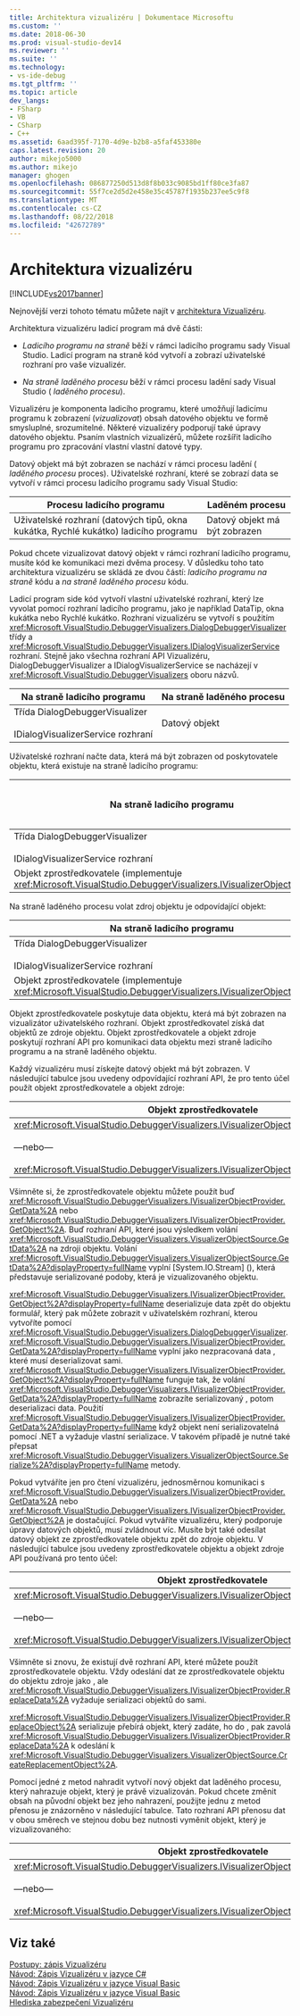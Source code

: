 ```yaml
---
title: Architektura vizualizéru | Dokumentace Microsoftu
ms.custom: ''
ms.date: 2018-06-30
ms.prod: visual-studio-dev14
ms.reviewer: ''
ms.suite: ''
ms.technology:
- vs-ide-debug
ms.tgt_pltfrm: ''
ms.topic: article
dev_langs:
- FSharp
- VB
- CSharp
- C++
ms.assetid: 6aad395f-7170-4d9e-b2b8-a5faf453380e
caps.latest.revision: 20
author: mikejo5000
ms.author: mikejo
manager: ghogen
ms.openlocfilehash: 086877250d513d8f8b033c9085bd1ff80ce3fa87
ms.sourcegitcommit: 55f7ce2d5d2e458e35c45787f1935b237ee5c9f8
ms.translationtype: MT
ms.contentlocale: cs-CZ
ms.lasthandoff: 08/22/2018
ms.locfileid: "42672789"
---
```

# <a name="visualizer-architecture"></a>Architektura vizualizéru
[!INCLUDE[vs2017banner](../includes/vs2017banner.md)]

Nejnovější verzi tohoto tématu můžete najít v [architektura Vizualizéru](https://docs.microsoft.com/visualstudio/debugger/visualizer-architecture).  
  
Architektura vizualizéru ladicí program má dvě části:  
  
-   *Ladicího programu na straně* běží v rámci ladicího programu sady Visual Studio. Ladicí program na straně kód vytvoří a zobrazí uživatelské rozhraní pro vaše vizualizér.  
  
-   *Na straně laděného procesu* běží v rámci procesu ladění sady Visual Studio ( *laděného procesu*).  
  
 Vizualizéru je komponenta ladicího programu, které umožňují ladicímu programu k zobrazení (*vizualizovat*) obsah datového objektu ve formě smysluplné, srozumitelné. Některé vizualizéry podporují také úpravy datového objektu. Psaním vlastních vizualizérů, můžete rozšířit ladicího programu pro zpracování vlastní vlastní datové typy.  
  
 Datový objekt má být zobrazen se nachází v rámci procesu ladění ( *laděného procesu* proces). Uživatelské rozhraní, které se zobrazí data se vytvoří v rámci procesu ladicího programu sady Visual Studio:  
  
|Procesu ladicího programu|Laděném procesu|  
|----------------------|----------------------|  
|Uživatelské rozhraní (datových tipů, okna kukátka, Rychlé kukátko) ladicího programu|Datový objekt má být zobrazen|  
  
 Pokud chcete vizualizovat datový objekt v rámci rozhraní ladicího programu, musíte kód ke komunikaci mezi dvěma procesy. V důsledku toho tato architektura vizualizéru se skládá ze dvou částí: *ladicího programu na straně* kódu a *na straně laděného procesu* kódu.  
  
 Ladicí program side kód vytvoří vlastní uživatelské rozhraní, který lze vyvolat pomocí rozhraní ladicího programu, jako je například DataTip, okna kukátka nebo Rychlé kukátko. Rozhraní vizualizéru se vytvoří s použitím <xref:Microsoft.VisualStudio.DebuggerVisualizers.DialogDebuggerVisualizer> třídy a <xref:Microsoft.VisualStudio.DebuggerVisualizers.IDialogVisualizerService> rozhraní. Stejně jako všechna rozhraní API Vizualizéru, DialogDebuggerVisualizer a IDialogVisualizerService se nacházejí v <xref:Microsoft.VisualStudio.DebuggerVisualizers> oboru názvů.  
  
|Na straně ladicího programu|Na straně laděného procesu|  
|-------------------|-------------------|  
|Třída DialogDebuggerVisualizer<br /><br /> IDialogVisualizerService rozhraní|Datový objekt|  
  
 Uživatelské rozhraní načte data, která má být zobrazen od poskytovatele objektu, která existuje na straně ladicího programu:  
  
|Na straně ladicího programu|Na straně laděného procesu|  
|-------------------|-------------------|  
|Třída DialogDebuggerVisualizer<br /><br /> IDialogVisualizerService rozhraní|Datový objekt|  
|Objekt zprostředkovatele (implementuje <xref:Microsoft.VisualStudio.DebuggerVisualizers.IVisualizerObjectProvider>)||  
  
 Na straně laděného procesu volat zdroj objektu je odpovídající objekt:  
  
|Na straně ladicího programu|Na straně laděného procesu|  
|-------------------|-------------------|  
|Třída DialogDebuggerVisualizer<br /><br /> IDialogVisualizerService rozhraní|Datový objekt|  
|Objekt zprostředkovatele (implementuje <xref:Microsoft.VisualStudio.DebuggerVisualizers.IVisualizerObjectProvider>)|Objekt zdroje (odvozený od <xref:Microsoft.VisualStudio.DebuggerVisualizers.VisualizerObjectSource>)|  
  
 Objekt zprostředkovatele poskytuje data objektu, která má být zobrazen na vizualizátor uživatelského rozhraní. Objekt zprostředkovatel získá dat objektů ze zdroje objektu. Objekt zprostředkovatele a objekt zdroje poskytují rozhraní API pro komunikaci data objektu mezi straně ladicího programu a na straně laděného objektu.  
  
 Každý vizualizéru musí získejte datový objekt má být zobrazen. V následující tabulce jsou uvedeny odpovídající rozhraní API, že pro tento účel použít objekt zprostředkovatele a objekt zdroje:  
  
|Objekt zprostředkovatele|Zdroj objektu|  
|---------------------|-------------------|  
|<xref:Microsoft.VisualStudio.DebuggerVisualizers.IVisualizerObjectProvider.GetData%2A><br /><br /> —nebo—<br /><br /> <xref:Microsoft.VisualStudio.DebuggerVisualizers.IVisualizerObjectProvider.GetObject%2A>|<xref:Microsoft.VisualStudio.DebuggerVisualizers.VisualizerObjectSource.GetData%2A>|  
  
 Všimněte si, že zprostředkovatele objektu můžete použít buď <xref:Microsoft.VisualStudio.DebuggerVisualizers.IVisualizerObjectProvider.GetData%2A> nebo <xref:Microsoft.VisualStudio.DebuggerVisualizers.IVisualizerObjectProvider.GetObject%2A>. Buď rozhraní API, které jsou výsledkem volání <xref:Microsoft.VisualStudio.DebuggerVisualizers.VisualizerObjectSource.GetData%2A> na zdroji objektu. Volání <xref:Microsoft.VisualStudio.DebuggerVisualizers.VisualizerObjectSource.GetData%2A?displayProperty=fullName> vyplní [System.IO.Stream] (<!-- TODO: review code entity reference <xref:assetId:///System.IO.Stream?qualifyHint=False&amp;autoUpgrade=True>  -->), která představuje serializované podoby, která je vizualizovaného objektu.  
  
 <xref:Microsoft.VisualStudio.DebuggerVisualizers.IVisualizerObjectProvider.GetObject%2A?displayProperty=fullName> deserializuje data zpět do objektu formulář, který pak můžete zobrazit v uživatelském rozhraní, kterou vytvoříte pomocí <xref:Microsoft.VisualStudio.DebuggerVisualizers.DialogDebuggerVisualizer>. <xref:Microsoft.VisualStudio.DebuggerVisualizers.IVisualizerObjectProvider.GetData%2A?displayProperty=fullName> vyplní jako nezpracovaná data <!-- TODO: review code entity reference <xref:assetId:///System.IO.Stream?qualifyHint=False&amp;autoUpgrade=True>  -->, které musí deserializovat sami. <xref:Microsoft.VisualStudio.DebuggerVisualizers.IVisualizerObjectProvider.GetObject%2A?displayProperty=fullName> funguje tak, že volání <xref:Microsoft.VisualStudio.DebuggerVisualizers.IVisualizerObjectProvider.GetData%2A?displayProperty=fullName> zobrazíte serializovaný <!-- TODO: review code entity reference <xref:assetId:///System.IO.Stream?qualifyHint=False&amp;autoUpgrade=True>  -->, potom deserializaci data. Použití <xref:Microsoft.VisualStudio.DebuggerVisualizers.IVisualizerObjectProvider.GetData%2A?displayProperty=fullName> když objekt není serializovatelná pomocí .NET a vyžaduje vlastní serializace. V takovém případě je nutné také přepsat <xref:Microsoft.VisualStudio.DebuggerVisualizers.VisualizerObjectSource.Serialize%2A?displayProperty=fullName> metody.  
  
 Pokud vytváříte jen pro čtení vizualizéru, jednosměrnou komunikaci s <xref:Microsoft.VisualStudio.DebuggerVisualizers.IVisualizerObjectProvider.GetData%2A> nebo <xref:Microsoft.VisualStudio.DebuggerVisualizers.IVisualizerObjectProvider.GetObject%2A> je dostačující. Pokud vytváříte vizualizéru, který podporuje úpravy datových objektů, musí zvládnout víc. Musíte být také odesílat datový objekt ze zprostředkovatele objektu zpět do zdroje objektu. V následující tabulce jsou uvedeny zprostředkovatele objektu a objekt zdroje API používaná pro tento účel:  
  
|Objekt zprostředkovatele|Zdroj objektu|  
|---------------------|-------------------|  
|<xref:Microsoft.VisualStudio.DebuggerVisualizers.IVisualizerObjectProvider.ReplaceData%2A><br /><br /> —nebo—<br /><br /> <xref:Microsoft.VisualStudio.DebuggerVisualizers.IVisualizerObjectProvider.ReplaceObject%2A>|<xref:Microsoft.VisualStudio.DebuggerVisualizers.VisualizerObjectSource.CreateReplacementObject%2A>|  
  
 Všimněte si znovu, že existují dvě rozhraní API, které můžete použít zprostředkovatele objektu. Vždy odeslání dat ze zprostředkovatele objektu do objektu zdroje jako <!-- TODO: review code entity reference <xref:assetId:///System.IO.Stream?qualifyHint=False&amp;autoUpgrade=True>  -->, ale <xref:Microsoft.VisualStudio.DebuggerVisualizers.IVisualizerObjectProvider.ReplaceData%2A> vyžaduje serializaci objektů do <!-- TODO: review code entity reference <xref:assetId:///System.IO.Stream?qualifyHint=False&amp;autoUpgrade=True>  --> sami.  
  
 <xref:Microsoft.VisualStudio.DebuggerVisualizers.IVisualizerObjectProvider.ReplaceObject%2A> serializuje přebírá objekt, který zadáte, ho do <!-- TODO: review code entity reference <xref:assetId:///System.IO.Stream?qualifyHint=False&amp;autoUpgrade=True>  -->, pak zavolá <xref:Microsoft.VisualStudio.DebuggerVisualizers.IVisualizerObjectProvider.ReplaceData%2A> k odeslání <!-- TODO: review code entity reference <xref:assetId:///System.IO.Stream?qualifyHint=False&amp;autoUpgrade=True>  --> k <xref:Microsoft.VisualStudio.DebuggerVisualizers.VisualizerObjectSource.CreateReplacementObject%2A>.  
  
 Pomocí jedné z metod nahradit vytvoří nový objekt dat laděného procesu, který nahrazuje objekt, který je právě vizualizován. Pokud chcete změnit obsah na původní objekt bez jeho nahrazení, použijte jednu z metod přenosu je znázorněno v následující tabulce. Tato rozhraní API přenosu dat v obou směrech ve stejnou dobu bez nutnosti vyměnit objekt, který je vizualizovaného:  
  
|Objekt zprostředkovatele|Zdroj objektu|  
|---------------------|-------------------|  
|<xref:Microsoft.VisualStudio.DebuggerVisualizers.IVisualizerObjectProvider.TransferData%2A><br /><br /> —nebo—<br /><br /> <xref:Microsoft.VisualStudio.DebuggerVisualizers.IVisualizerObjectProvider.TransferObject%2A>|<xref:Microsoft.VisualStudio.DebuggerVisualizers.VisualizerObjectSource.TransferData%2A>|  
  
## <a name="see-also"></a>Viz také  
 [Postupy: zápis Vizualizéru](../debugger/how-to-write-a-visualizer.md)   
 [Návod: Zápis Vizualizéru v jazyce C#](../debugger/walkthrough-writing-a-visualizer-in-csharp.md)   
 [Návod: Zápis Vizualizéru v jazyce Visual Basic](../debugger/walkthrough-writing-a-visualizer-in-visual-basic.md)   
 [Návod: Zápis Vizualizéru v jazyce Visual Basic](../debugger/walkthrough-writing-a-visualizer-in-visual-basic.md)   
 [Hlediska zabezpečení Vizualizéru](../debugger/visualizer-security-considerations.md)




